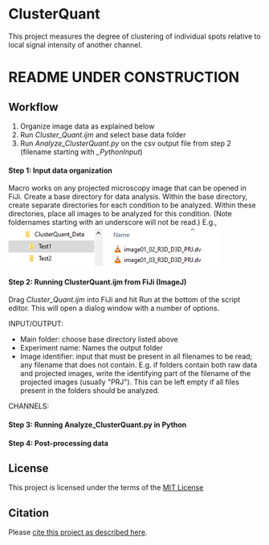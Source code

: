 # ClusterQuant

This project measures the degree of clustering of individual spots relative to local signal intensity of another channel.


# README UNDER CONSTRUCTION


## Workflow
1) Organize image data as explained below
2) Run _Cluster_Quant.ijm_ and select base data folder
3) Run _Analyze_ClusterQuant.py_ on the csv output file from step 2 (filename starting with _\_PythonInput_)


#### Step 1: Input data organization
Macro works on any projected microscopy image that can be opened in FiJi.
Create a base directory for data analysis. Within the base directory, create separate directories for each condition to be analyzed. Within these directories, place all images to be analyzed for this condition. (Note foldernames starting with an underscore will not be read.) E.g.,  
<img src="README_pics/DirTree.PNG">


#### Step 2: Running ClusterQuant.ijm from FiJi (ImageJ)
Drag _Cluster_Quant.ijm_ into FiJi and hit Run at the bottom of the script editor. This will open a dialog window with a number of options.

INPUT/OUTPUT:
- Main folder: choose base directory listed above
- Experiment name: Names the output folder
- Image identifier: input that must be present in all filenames to be read; any filename that does not contain. E.g. if folders contain both raw data and projected images, write the identifying part of the filename of the projected images (usually "PRJ"). This can be left empty if all files present in the folders should be analyzed.

CHANNELS:


#### Step 3: Running Analyze_ClusterQuant.py in Python


#### Step 4: Post-processing data





## License

This project is licensed under the terms of the [MIT License](/LICENSE.md)

## Citation

Please [cite this project as described here](/CITATION.md).
